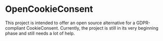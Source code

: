 # OpenCookieConsent

This project is intended to offer an open source alternative for a GDPR-compliant CookieConsent.
Currently, the project is still in its very beginning phase and still needs a lot of help.
